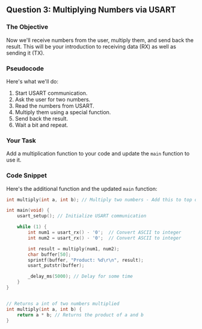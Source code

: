 ## Question 3: Multiplying Numbers via USART

### The Objective

Now we'll receive numbers from the user, multiply them, and send back the result. This will be your introduction to receiving data (RX) as well as sending it (TX).

### Pseudocode

Here's what we'll do:

1. Start USART communication.
2. Ask the user for two numbers.
3. Read the numbers from USART.
4. Multiply them using a special function.
5. Send back the result.
6. Wait a bit and repeat.

### Your Task

Add a multiplication function to your code and update the `main` function to use it.

### Code Snippet

Here's the additional function and the updated `main` function:

```c
int multiply(int a, int b); // Multiply two numbers - Add this to top of code

int main(void) {
    usart_setup(); // Initialize USART communication

    while (1) {
        int num1 = usart_rx() - '0';  // Convert ASCII to integer
        int num2 = usart_rx() - '0';  // Convert ASCII to integer

        int result = multiply(num1, num2);
        char buffer[50];
        sprintf(buffer, "Product: %d\r\n", result);
        usart_putstr(buffer);

        _delay_ms(5000); // Delay for some time
    }
}


// Returns a int of two numbers multiplied 
int multiply(int a, int b) {
    return a * b; // Returns the product of a and b
}
```
